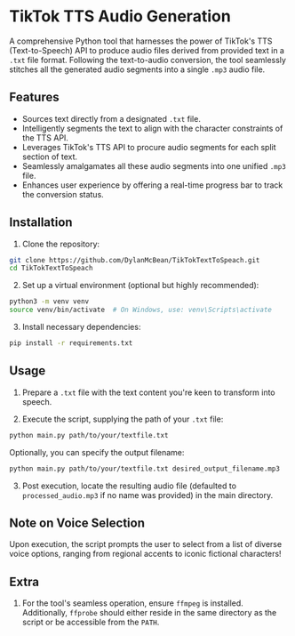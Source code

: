 # TikTok TTS Audio Generation

A comprehensive Python tool that harnesses the power of TikTok's TTS (Text-to-Speech) API to produce audio files derived from provided text in a `.txt` file format. Following the text-to-audio conversion, the tool seamlessly stitches all the generated audio segments into a single `.mp3` audio file.

## Features
- Sources text directly from a designated `.txt` file.
- Intelligently segments the text to align with the character constraints of the TTS API.
- Leverages TikTok's TTS API to procure audio segments for each split section of text.
- Seamlessly amalgamates all these audio segments into one unified `.mp3` file.
- Enhances user experience by offering a real-time progress bar to track the conversion status.

## Installation

1. Clone the repository:

```sh
git clone https://github.com/DylanMcBean/TikTokTextToSpeach.git
cd TikTokTextToSpeach
```

2. Set up a virtual environment (optional but highly recommended):

```sh
python3 -m venv venv
source venv/bin/activate  # On Windows, use: venv\Scripts\activate
```

3. Install necessary dependencies:

```sh
pip install -r requirements.txt
```

## Usage

1. Prepare a `.txt` file with the text content you're keen to transform into speech.

2. Execute the script, supplying the path of your `.txt` file:

```sh
python main.py path/to/your/textfile.txt
```

Optionally, you can specify the output filename:

```sh
python main.py path/to/your/textfile.txt desired_output_filename.mp3
```

3. Post execution, locate the resulting audio file (defaulted to `processed_audio.mp3` if no name was provided) in the main directory.

## Note on Voice Selection
Upon execution, the script prompts the user to select from a list of diverse voice options, ranging from regional accents to iconic fictional characters!

## Extra

1. For the tool's seamless operation, ensure `ffmpeg` is installed. Additionally, `ffprobe` should either reside in the same directory as the script or be accessible from the `PATH`.
